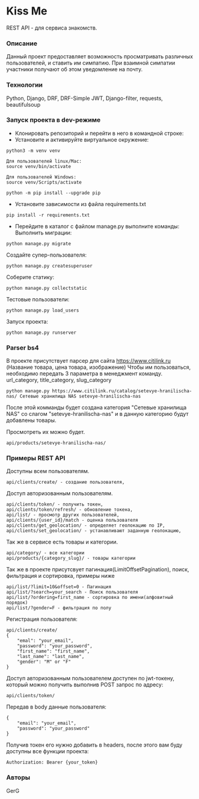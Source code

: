 # Kiss Me 
REST API - для сервиса знакомств.
### Описание
Данный проект предоставляет возможность просматривать различных пользователей, и ставить им симпатию. При взаимной симпатии участники получают об этом уведомление на почту.
### Технологии
Python, Django, DRF, DRF-Simple JWT, Django-filter, requests, beautifulsoup
### Запуск проекта в dev-режиме
- Клонировать репозиторий и перейти в него в командной строке:
- Установите и активируйте виртуальное окружение:

```
python3 -m venv venv

Для пользователей linux/Mac:
source venv/bin/activate

Для пользователей Windows:
source venv/Scripts/activate

python -m pip install --upgrade pip
```
- Установите зависимости из файла requirements.txt
```
pip install -r requirements.txt
```
- Перейдите в каталог с файлом manage.py выполните команды:
Выполнить миграции:
```
python manage.py migrate
```
Создайте супер-пользователя:
```
python manage.py createsuperuser
```
Соберите статику:
```
python manage.py collectstatic
```
Тестовые пользователи:
```
python manage.py load_users
```
Запуск проекта:
```
python manage.py runserver
```
### Parser bs4
В проекте присутствует парсер для сайта https://www.citilink.ru (Название товара, цена товара, изображение)
Чтобы им пользоваться, необходимо передать 3 параметра в менеджмент команду.
url_category, title_category, slug_category
```
python manage.py https://www.citilink.ru/catalog/setevye-hranilischa-nas/ Сетевые хранилища NAS setevye-hranilischa-nas
```
После этой комманды будет создана категория "Сетевые хранилища NAS" со слагом "setevye-hranilischa-nas" и в данную категорию будут добавлены товары.

Просмотреть их можно будет.
```
api/products/setevye-hranilischa-nas/
```

### Примеры REST API
Доступны всем пользователям.
```
api/clients/create/ - создание пользователя,
```
Доступ авторизованным пользователям.
```
api/clients/token/ - получить токен,
api/clients/token/refresh/ - обновление токена,
api/list/ - просмотр других пользователей,
api/clients/{user_id}/match - оценка пользователя
api/clients/get_geolocation/ - определяет геолокацию по IP,
api/clients/set_geolocation/ - устанавливают заданную геолокацию,
```
Так же в сервисе есть товары и категории.
```
api/category/ - все категории
api/products/{category_slug}/ - товары категории
```
Так же в проекте присутсвует пагинация(LimitOffsetPagination), поиск, фильтрация и сортировка, примеры ниже
```
api/list/?limit=10&offset=0 - Пагинация
api/list/?search=your_search - Поиск пользователя
api/list/?ordering=first_name - сортировка по имени(алфовитный порядок)
api/list/?gender=F - фильтрация по полу
```
Регистрация пользователя:
```
api/clients/create/
{
	"emal": "your_email",
	"password": "your_password",
	"first_name": "first_name",
	"last_name": "last_name",
	"gender": "M" or "F"
}
```
Доступ авторизованным пользователем доступен по jwt-токену, который можно получить выполнив POST запрос по адресу:
```
api/clients/token/
```
Передав в body данные пользователя:
```
{
	"email": "your_email",
	"password": "your_password"
}
```
Получив токен его нужно добавить в headers, после этого вам буду доступны все функции проекта:
```
Authorization: Bearer {your_token}
```

### Авторы
GerG
